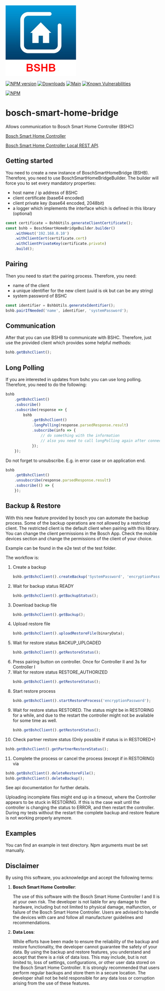![Logo](resources/bshb-logo.jpg)

[![NPM version](http://img.shields.io/npm/v/bosch-smart-home-bridge.svg)](https://www.npmjs.com/package/bosch-smart-home-bridge)
[![Downloads](https://img.shields.io/npm/dm/bosch-smart-home-bridge.svg)](https://www.npmjs.com/package/bosch-smart-home-bridge)
[![Main](https://github.com/holomekc/bosch-smart-home-bridge/actions/workflows/test.yml/badge.svg)](https://github.com/holomekc/bosch-smart-home-bridge/actions/workflows/test.yml)
[![Known Vulnerabilities](https://snyk.io/test/github/holomekc/bosch-smart-home-bridge/badge.svg)](https://snyk.io/test/github/holomekc/bosch-smart-home-bridge)

[![NPM](https://nodei.co/npm/bosch-smart-home-bridge.png)](https://nodei.co/npm/bosch-smart-home-bridge/)

# bosch-smart-home-bridge

Allows communication to Bosch Smart Home Controller (BSHC)

[Bosch Smart Home Controller](https://www.bosch-smarthome.com/de/de/produkte/smart-system-solutions/smart-home-controller)

[Bosch Smart Home Controller Local REST API](https://github.com/BoschSmartHome/bosch-shc-api-docs).

## Getting started

You need to create a new instance of BoschSmartHomeBridge (BSHB). Therefore, you need to use
BoschSmartHomeBridgeBuilder.
The builder will force you to set every mandatory properties:

- host name / ip address of BSHC
- client certificate (base64 encoded)
- client private key (base64 encoded, 2048bit)
- a logger which implements the interface which is defined in this library (optional)

```typescript
const certificate = BshbUtils.generateClientCertificate();
const bshb = BoschSmartHomeBridgeBuilder.builder()
    .withHost('192.168.0.10')
    .withClientCert(certificate.cert)
    .withClientPrivateKey(certificate.private)
    .build();
```

## Pairing

Then you need to start the pairing process. Therefore, you need:

- name of the client
- a unique identifier for the new client (uuid is ok but can be any string)
- system password of BSHC

```typescript
const identifier = BshbUtils.generateIdentifier();
bshb.pairIfNeeded('name', identifier, 'systemPassword');
```

## Communication

After that you can use BSHB to communicate with BSHC. Therefore, just use the provided client which provides
some helpful methods:

```typescript
bshb.getBshcClient();
```

## Long Polling

If you are interested in updates from bshc you can use long polling. Therefore, you need to do the following:

```typescript
bshb
    .getBshcClient()
    .subscribe()
    .subscribe(response => {
        bshb
            .getBshcClient()
            .longPolling(response.parsedResponse.result)
            .subscribe(info => {
                // do something with the information
                // also you need to call longPolling again after connection close
            });
    });
```

Do not forget to unsubscribe. E.g. in error case or on application end.

```typescript
bshb
    .getBshcClient()
    .unsubscribe(response.parsedResponse.result)
    .subscribe(() => {
    });
```

## Backup & Restore

With this new feature provided by bosch you can automate the backup process.
Some of the backup operations are not allowed by a restricted client. The restricted client is the default client
when pairing with this library. You can change the client permissions in the Bosch App. Check the mobile devices
section and change the permissions of the client of your choice.

Example can be found in the e2e test of the test folder.

The workflow is:

1. Create a backup
   ```typescript
   bshb.getBshcClient().createBackup('SystemPassword', 'encryptionPassword');
   ```
2. Wait for backup status READY
   ```typescript
   bshb.getBshcClient().getBackupStatus();
   ```
3. Download backup file
   ```typescript
   bshb.getBshcClient().getBackup();
   ```
4. Upload restore file
   ```typescript
   bshb.getBshcClient().uploadRestoreFile(binaryData);
   ```
5. Wait for restore status BACKUP_UPLOADED
   ```typescript
   bshb.getBshcClient().getRestoreStatus();
   ```
6. Press pairing button on controller. Once for Controller II and 3s for Controller I
7. Wait for restore status RESTORE_AUTHORIZED
   ```typescript
   bshb.getBshcClient().getRestoreStatus();
   ```
8. Start restore process
   ```typescript
   bshb.getBshcClient().startRestoreProcess('encryptionPassword');
   ```
9. Wait for restore status RESTORED. The status might be in RESTORING for a while,
   and due to the restart the controller might not be available for some time as well.
   ```typescript
   bshb.getBshcClient().getRestoreStatus();
   ```
10. Check partner restore status (Only possible if status is in RESTORED\*)

```typescript
bshb.getBshcClient().getPartnerRestoreStatus();
```

11. Complete the process or cancel the process (except if in RESTORING) via

```typescript
bshb.getBshcClient().deleteRestoreFile();
bshb.getBshcClient().deleteBackup();
```

See api documentation for further details.

Uploading incomplete files might end up in a timeout, where the Controller appears to be stuck
in RESTORING. If this is the case wait until the controller is changing the status to ERROR,
and then restart the controller. During my tests without the restart the complete backup
and restore feature is not working properly anymore.

## Examples

You can find an example in test directory. Npm arguments must be set manually.

## Disclaimer

By using this software, you acknowledge and accept the following terms:

1. **Bosch Smart Home Controller**:

   The use of this software with the Bosch Smart Home Controller I and II is at your own risk. The developer is not
   liable for any damage to the hardware, including but not limited to physical damage, malfunction, or failure of the
   Bosch Smart Home Controller. Users are advised to handle the devices with care and follow all manufacturer guidelines
   and recommendations.

2. **Data Loss**:

   While efforts have been made to ensure the reliability of the backup and restore functionality, the developer cannot
   guarantee the safety of your data. By using the backup and restore features, you understand and accept that there is
   a risk of data loss. This may include, but is not limited to, loss of settings, configurations, or other user data
   stored on the Bosch Smart Home Controller. It is strongly recommended that users perform regular backups and store
   them in a secure location. The developer shall not be held responsible for any data loss or corruption arising from
   the use of these features.
